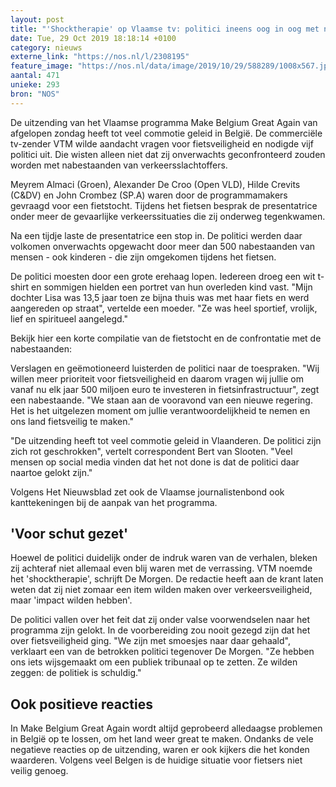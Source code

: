 ```yaml
---
layout: post
title: "'Shocktherapie' op Vlaamse tv: politici ineens oog in oog met nabestaanden"
date: Tue, 29 Oct 2019 18:18:14 +0100
category: nieuws
externe_link: "https://nos.nl/l/2308195"
feature_image: "https://nos.nl/data/image/2019/10/29/588289/1008x567.jpg"
aantal: 471
unieke: 293
bron: "NOS"
---
```


<p>De uitzending van het Vlaamse programma Make Belgium Great Again van afgelopen zondag heeft tot veel commotie geleid in België. De commerciële tv-zender VTM wilde aandacht vragen voor fietsveiligheid en nodigde vijf politici uit. Die wisten alleen niet dat zij onverwachts geconfronteerd zouden worden met nabestaanden van verkeersslachtoffers.</p>
<p>Meyrem Almaci (Groen), Alexander De Croo (Open VLD), Hilde Crevits (C&amp;DV) en John Crombez (SP.A) waren door de programmamakers gevraagd voor een fietstocht. Tijdens het fietsen besprak de presentatrice onder meer de gevaarlijke verkeerssituaties die zij onderweg tegenkwamen.</p>
<p>Na een tijdje laste de presentatrice een stop in. De politici werden daar volkomen onverwachts opgewacht door meer dan 500 nabestaanden van mensen - ook kinderen - die zijn omgekomen tijdens het fietsen.</p>
<p>De politici moesten door een grote erehaag lopen. Iedereen droeg een wit t-shirt en sommigen hielden een portret van hun overleden kind vast. "Mijn dochter Lisa was 13,5 jaar toen ze bijna thuis was met haar fiets en werd aangereden op straat", vertelde een moeder. "Ze was heel sportief, vrolijk, lief en spiritueel aangelegd."</p>
<p>Bekijk hier een korte compilatie van de fietstocht en de confrontatie met de nabestaanden:</p>
<p>Verslagen en geëmotioneerd luisterden de politici naar de toespraken. "Wij willen meer prioriteit voor fietsveiligheid en daarom vragen wij jullie om vanaf nu elk jaar 500 miljoen euro te investeren in fietsinfrastructuur", zegt een nabestaande. "We staan aan de vooravond van een nieuwe regering. Het is het uitgelezen moment om jullie verantwoordelijkheid te nemen en ons land fietsveilig te maken."</p>
<p>"De uitzending heeft tot veel commotie geleid in Vlaanderen. De politici zijn zich rot geschrokken", vertelt correspondent Bert van Slooten. "Veel mensen op social media vinden dat het not done is dat de politici daar naartoe gelokt zijn."</p>
<p>Volgens Het Nieuwsblad zet ook de Vlaamse journalistenbond ook kanttekeningen bij de aanpak van het programma.</p>
<h2>'Voor schut gezet'</h2>
<p>Hoewel de politici duidelijk onder de indruk waren van de verhalen, bleken zij achteraf niet allemaal even blij waren met de verrassing. VTM noemde het 'shocktherapie', schrijft De Morgen. De redactie heeft aan de krant laten weten dat zij niet zomaar een item wilden maken over verkeersveiligheid, maar 'impact wilden hebben'.</p>
<p>De politici vallen over het feit dat zij onder valse voorwendselen naar het programma zijn gelokt. In de voorbereiding zou nooit gezegd zijn dat het over fietsveiligheid ging. "We zijn met smoesjes naar daar gehaald", verklaart een van de betrokken politici tegenover De Morgen. "Ze hebben ons iets wijsgemaakt om een publiek tribunaal op te zetten. Ze wilden zeggen: de politiek is schuldig."</p>
<h2>Ook positieve reacties</h2>
<p>In Make Belgium Great Again wordt altijd geprobeerd alledaagse problemen in België op te lossen, om het land weer great te maken. Ondanks de vele negatieve reacties op de uitzending, waren er ook kijkers die het konden waarderen. Volgens veel Belgen is de huidige situatie voor fietsers niet veilig genoeg.</p>
